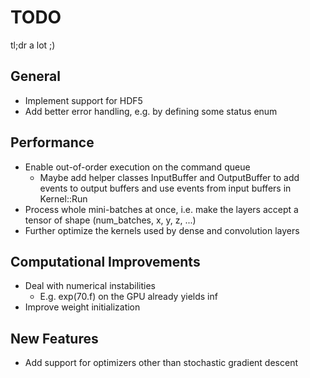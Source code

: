 # TODO

tl;dr a lot ;)

## General

* Implement support for HDF5
* Add better error handling, e.g. by defining some status enum

## Performance

* Enable out-of-order execution on the command queue
    * Maybe add helper classes InputBuffer and OutputBuffer to add events to output buffers and use events from input buffers in Kernel::Run
* Process whole mini-batches at once, i.e. make the layers accept a tensor of shape (num_batches, x, y, z, ...)
* Further optimize the kernels used by dense and convolution layers

## Computational Improvements

* Deal with numerical instabilities
    * E.g. exp(70.f) on the GPU already yields inf
* Improve weight initialization

## New Features

* Add support for optimizers other than stochastic gradient descent
